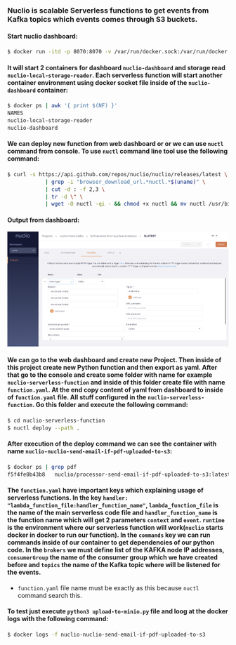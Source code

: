 ### Nuclio is scalable Serverless functions to get events from Kafka topics which events comes through S3 buckets.

#### Start nuclio dashboard:
```bash
$ docker run -itd -p 8070:8070 -v /var/run/docker.sock:/var/run/docker.sock -v /tmp:/tmp --name nuclio-dashboard quay.io/nuclio/dashboard:stable-amd64
```

#### It will start 2 containers for dashboard `nuclio-dashboard` and storage read `nuclio-local-storage-reader`. Each serverless function will start another container environment using docker socket file inside of the `nuclio-dashboard` container:
```bash
$ docker ps | awk '{ print $(NF) }'
NAMES
nuclio-local-storage-reader
nuclio-dashboard
```

#### We can deploy new function from web dashboard or or we can use `nuctl` command from console. To use `nuctl` command line tool use the following command:
```bash
$ curl -s https://api.github.com/repos/nuclio/nuclio/releases/latest \
			| grep -i "browser_download_url.*nuctl.*$(uname)" \
			| cut -d : -f 2,3 \
			| tr -d \" \
			| wget -O nuctl -qi - && chmod +x nuctl && mv nuctl /usr/bin/
```

#### Output from dashboard:
![Nuclio Interface](images/nuclio-dashboard.png)

#### We can go to the web dashboard and create new Project. Then inside of this project create new Python function and then export as yaml. After that go to the console and create some folder with name for example `nuclio-serverless-function` and inside of this folder create file with name `function.yaml`. At the end copy content of yaml from dashboard to inside of `function.yaml` file. All stuff configured in the `nuclio-serverless-function`. Go this folder and execute the following command:
```bash
$ cd nuclio-serverless-function
$ nuctl deploy --path .
```

#### After execution of the deploy command we can see the container with name `nuclio-nuclio-send-email-if-pdf-uploaded-to-s3`:
```bash
$ docker ps | grep pdf
f5f4fe0b43b8   nuclio/processor-send-email-if-pdf-uploaded-to-s3:latest   "processor"              8 minutes ago    Up 8 minutes (healthy)    0.0.0.0:49153->8080/tcp          nuclio-nuclio-send-email-if-pdf-uploaded-to-s3
```

#### The `function.yaml` have important keys which explaining usage of serverless functions. In the key `handler: "lambda_function_file:handler_function_name"`, `lambda_function_file` is the name of the main serverless code file and `handler_function_name` is the function name which will get 2 parameters `context` and `event`. `runtime` is the environment where our serverless function will work(`nuclio` starts docker in docker to run our function). In the `commands` key we can run commands inside of our container to get dependencies of our python code. In the `brokers` we must define list of the KAFKA node IP addresses, `consumerGroup` the name of the consumer group which we have created before and `topics` the name of the Kafka topic where will be listened for the events.
- `function.yaml` file name must be exactly as this because `nuctl` command search this. 

#### To test just execute `python3 upload-to-minio.py` file and loog at the docker logs with the following command:
```bash
$ docker logs -f nuclio-nuclio-send-email-if-pdf-uploaded-to-s3
```
